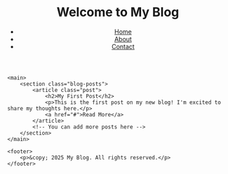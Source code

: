 <!DOCTYPE html>
<html lang="en">
<head>
    <meta charset="UTF-8">
    <meta name="viewport" content="width=device-width, initial-scale=1.0">
    <title>My Blog</title>
    <link rel="stylesheet" href="style.css">
</head>
<body>
    <header>
        <h1>Welcome to My Blog</h1>
        <nav>
            <ul>
                <li><a href="#home">Home</a></li>
                <li><a href="#about">About</a></li>
                <li><a href="#contact">Contact</a></li>
            </ul>
        </nav>
    </header>

    <main>
        <section class="blog-posts">
            <article class="post">
                <h2>My First Post</h2>
                <p>This is the first post on my new blog! I'm excited to share my thoughts here.</p>
                <a href="#">Read More</a>
            </article>
            <!-- You can add more posts here -->
        </section>
    </main>

    <footer>
        <p>&copy; 2025 My Blog. All rights reserved.</p>
    </footer>
</body>
</html>
